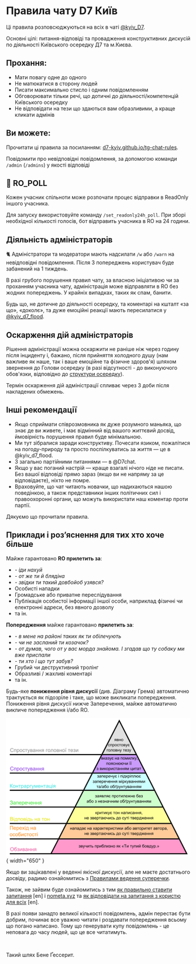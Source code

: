# Правила чату D7 Київ


Ці правила розповсюджуються на всіх в чаті [@kyiv_D7](https://t.me/kyiv_D7).

Основні цілі: питання-відповіді та провадження конструктивних дискусій по діяльності Київського осередку Д7 та м.Києва.

## Прохання:

* Мати повагу одне до одного
* Не матюкатися в сторону людей
* Писати максимально стисло і одним повідомленням
* Обговорювати тільки речі, що дотичні до діяльності/компетенцій Київського осередку
* Не відповідати на тези що здаються вам образливими, а краще кликати адмінів

## Ви можете:

Прочитати ці правила за посиланням: [d7-kyiv.github.io/tg-chat-rules](https://d7-kyiv.github.io/tg-chat-rules).

Повідомити про невідповідні повідомлення, за допомогою команди `/admin` (`/admins`) y якості відповіді

## 🔨 RO_POLL

Кожен учасник спільноти може розпочати процес відправки в ReadOnly іншого учасника.

Для запуску використовуйте команду `/set_readonly24h_poll`. При зборі необхідної кількості голосів, бот відправить учасника в RO на 24 години.

## Діяльність адміністраторів

🐈 Адміністратори та модератори мають надсилати `/w` або `/warn` на невідповідні повідомлення. Після 3 попереджень користувач буде забанений на 1 тиждень.

В разі грубого порушення правил чату, за власною ініціативою чи за проханням учасника чату, адміністрація може відправляти в RO без жодних попереджень. У крайніх випадках, таких як спам, банити.

Будь що, не дотичне до діяльності осередку, та коментарі на кшталт «за що», «доколє», та дуже емоційні реакції мають пересилатися у [@kyiv_d7_flood](https://t.me/kyiv_d7_flood).

## Оскарження дій адміністраторів

Рішення адміністрації можна оскаржити не раніше ніж через годину після інциденту і, бажано, після прийняття холодного душу (нам важливе як наше, так і ваше емоційне та фізичне здоров'я) шляхом звернення до Голови осередку (в разі відсутності - до виконуючого обов'язки, відповідно до [структури осередку](/#structure)).

Термін оскарження дій адміністрації спливає через 3 доби після накладених обмежень.


## Інші рекомендації

* Якщо сприймати співрозмовника як дуже розумного маньяка, що знає де ви живете, і має відмінний від вашого життєвий досвід, ймовірність порушення правил буде мінімальною.
* Ми тут зібралися заради конструктиву. Почесати язиком, пожалітися на погоду-природу та просто поспілкуватись за життя — це в @kyiv_d7_flood.
* З загально партійними питаннями — в @D7chat.
* Якщо у вас поганий настрій — краще взагалі нічого ніде не писати. Без вашої відповіді прямо зараз (якщо ви не напряму за це відповідаєте), ніхто не помре.
* Враховуйте, що чат читають новачки, що надихаються нашою поведінкою, а також представники інших політичних сил і правоохоронні органи, що можуть використати наш коментар проти партії.

Дякуємо що прочитали правила.


## Приклади і роз’яснення для тих хто хоче більше

Майже гарантовано **RO прилетить за**:

* _- іди нахуй_
* _- от же ти й блядіна_
* _- звідки ти такий довбойоб узявся?_
* Особисті нападки
* Громадське або приватне переслідування
* Публікація особистої інформації іншої особи, наприклад фізичні чи електронні адреси, без явного дозволу
* та ін.

**Попередження** майже гарантовано **прилетить за**:

* _- в мене на районі таких як ти обілечують_
* _- чи не засланий ти козачок?_
* _- от думав, чого от у вас морда знайома. І згадав що ту собаку ми вже приспали_
* _- ти хто і що тут забув?_
* Грубий чи деструктивний тролінг
* Образливі / жахливі коментарі
* та ін.

Будь-яке **пониження рівня дискусії** (див. Діаграму Грема) автоматично трактується як підозріле і таке, що може викликати попередження. Пониження рівня дискусії нижче Заперечення, майже автоматично викличе попередження і/або RO.

![Діаграма незгоди Грема](images/tg-chat-rules/Graham_Hierarchy_of_Disagreement.svg "Діаграма незгоди Грема"){ width="650" }

Якщо ви зацікавлені у веденні якісної дискусії, але не маєте достатнього досвіду, радимо ознайомитись з [Правилами ведення суперечки](https://miyklas.com.ua/p/ukrainska-mova/10-klas/praktichna-ritorika-342122/superechka-iak-vid-komunikatciyi-riznovidi-superechki-pravila-vedennia-s_-342296/re-4be5942f-dc86-4ca4-b507-e40ea3b31c05).

Також, не зайвим буде ознайомитись з тим [як правильно ставити запитання](https://jvns.ca/blog/good-questions/) [en] і [nometa.xyz](https://nometa.xyz/uk.html) та [як відповідати на запитання з користю для всіх](https://jvns.ca/blog/answer-questions-well/) [en].

В разі появи занадто великої кількості повідомлень, адмін перестає бути добрим, починає все уважно читати і роздавати попередження всьому що погано написано. Тому що генерувати купу повідомлень - це неповага до часу людей, що це все читатимуть.

<br>

Такий шлях Бене Ґессерит.

